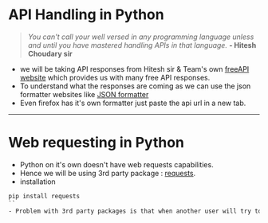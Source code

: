 # API Handling in Python

> *You can't call your well versed in any programming language unless and until you have mastered handling APIs in that language.*
>**- Hitesh Choudary sir** 

- we will be taking API responses from Hitesh sir & Team's own [freeAPI website](https://api.freeapi.app/#/%F0%9F%93%A2%20Public%20APIs/getUsers) which provides us with many free API responses.
- To understand what the responses are coming as we can use the json formatter websites like [JSON formatter](https://jsonformatter.org/) 
- Even firefox has it's own formatter just paste the api url in a new tab.

---

# Web requesting in Python 

- Python on it's own doesn't have web requests capabilities.
- Hence we will be using 3rd party package : [requests](https://pypi.org/project/requests/).
- installation 
```cmd
pip install requests
``
- Problem with 3rd party packages is that when another user will try to use your application, it will not run cause he might not have the necessary packages installed. (Will tackle this problem in the future...)
